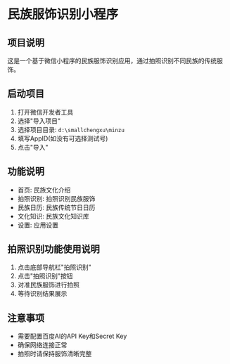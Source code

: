 # 民族服饰识别小程序

## 项目说明
这是一个基于微信小程序的民族服饰识别应用，通过拍照识别不同民族的传统服饰。

## 启动项目
1. 打开微信开发者工具
2. 选择"导入项目"
3. 选择项目目录: `d:\smallchengxu\minzu`
4. 填写AppID(如没有可选择测试号)
5. 点击"导入"

## 功能说明
- 首页: 民族文化介绍
- 拍照识别: 拍照识别民族服饰
- 民族日历: 民族传统节日日历
- 文化知识: 民族文化知识库
- 设置: 应用设置

## 拍照识别功能使用说明
1. 点击底部导航栏"拍照识别"
2. 点击"拍照识别"按钮
3. 对准民族服饰进行拍照
4. 等待识别结果展示

## 注意事项
- 需要配置百度AI的API Key和Secret Key
- 确保网络连接正常
- 拍照时请保持服饰清晰完整